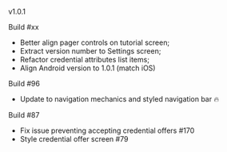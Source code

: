 
v1.0.1

Build #xx

- Better align pager controls on tutorial screen;
- Extract version number to Settings screen;
- Refactor credential attributes list items;
- Align Android version to 1.0.1 (match iOS)

Build #96

- Update to navigation mechanics and styled navigation bar 🔥

Build #87

- Fix issue preventing accepting credential offers #170
- Style credential offer screen #79